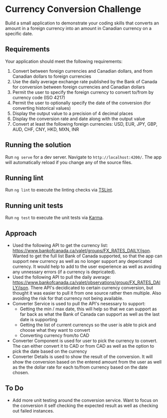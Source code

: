 # Currency Conversion Challenge

Build a small application to demonstrate your coding skills that converts an amount in a foreign currency into an amount in Canadian currency on a specific date.

## Requirements

Your application should meet the following requirements:

1.	Convert between foreign currencies and Canadian dollars, and from Canadian dollars to foreign currencies
2.  Use the daily average exchange rate published by the Bank of Canada for conversion between foreign currencies and Canadian dollars
3.	Permit the user to specify the foreign currency to convert to/from by currency code (ISO 4217)
4.	Permit the user to optionally specify the date of the conversion (for converting historical values)
5.	Display the output value to a precision of 4 decimal places
6.	Display the conversion rate and date along with the output value
7.	Convert at least the following foreign currencies: USD, EUR, JPY, GBP, AUD, CHF, CNY, HKD, MXN, INR

## Running the solution

Run `ng serve` for a dev server. Navigate to `http://localhost:4200/`. The app will automatically reload if you change any of the source files.

## Running lint

Run `ng lint` to execute the linting checks via [TSLint](https://palantir.github.io/tslint/).

## Running unit tests

Run `ng test` to execute the unit tests via [Karma](https://karma-runner.github.io).

## Approach
* Used the following API to get the currency list: https://www.bankofcanada.ca/valet/groups/FX_RATES_DAILY/json. Wanted to get the full list Bank of Canada supported, so that the app can support new currency as well as no longer support any depericated currency. It would help to add to the user experience as well as avoiding any unnessary errors (if a currency is depricated).
* Used the following API to pull the daily average: https://www.bankofcanada.ca/valet/observations/group/FX_RATES_DAILY/json. There API's decidicated to certain currency conversion, but thought it was easier to pull it from one source rather then multiple. Also avoiding the risk for that currency not being available.
* Converter Service is used to pull the API's nesessary to support:
	* Getting the min / max date, this will help so that we can support as far back as what the Bank of Canada can support as well as the last date is supporting
	* Getting the list of current currencys so the user is able to pick and choose what they want to convert
	* Converting currency from/to CAD
* Converter Component is used for user to pick the currency to convert. The can either convert it to CAD or from CAD as well as the option to pick the date based on the currency
* Converter Details is used to show the result of the conversion. It will show the conversion based on the entered amount from the user as well as the the dollar rate for each to/from currency based on the date chosen.

## To Do
* Add more unit testing around the conversion service. Want to focus on the conversion it self checking the expected result as well as checking out failed instances.
